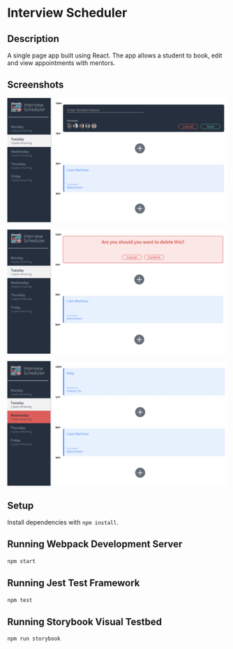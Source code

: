 # Interview Scheduler


## Description
A single page app built using React. The app allows a student to book, edit and view appointments with mentors.

## Screenshots

!["Create new appointment"](https://github.com/KellyAtmore/scheduler/blob/master/docs/add_new_appointment.png?raw=true##)

!["Delete appointment warning"](https://github.com/KellyAtmore/scheduler/blob/master/docs/destructive_warning.png?raw=true)

!["View appointments and day list hover"](https://github.com/KellyAtmore/scheduler/blob/master/docs/view_appointments.png?raw=true)
 

## Setup

Install dependencies with `npm install`.

## Running Webpack Development Server

```sh
npm start
```

## Running Jest Test Framework

```sh
npm test
```

## Running Storybook Visual Testbed

```sh
npm run storybook
```
